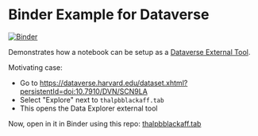 # Binder Example for Dataverse

[![Binder](https://mybinder.org/badge_logo.svg)](https://mybinder.org/v2/gh/xarthisius/dataverse-binder/master)


Demonstrates how a notebook can be setup as a [Dataverse External Tool](http://guides.dataverse.org/en/latest/installation/external-tools.html).

Motivating case:
* Go to https://dataverse.harvard.edu/dataset.xhtml?persistentId=doi:10.7910/DVN/SCN9LA
* Select "Explore" next to `thalpbblackaff.tab`
* This opens the Data Explorer external tool

Now, open in it in Binder using this repo: [thalpbblackaff.tab](https://hub.mybinder.org/user/xarthisius-dataverse-binder-hynnlymg/notebooks/dataverse.ipynb?fileId=2865473&siteUrl=https://dataverse.harvard.edu)

